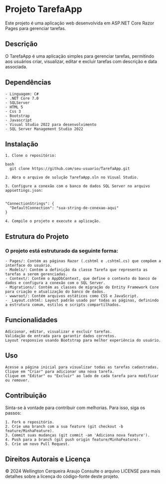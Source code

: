 # Projeto TarefaApp

Este projeto é uma aplicação web desenvolvida em ASP.NET Core Razor Pages para gerenciar tarefas.

## Descrição

O TarefaApp é uma aplicação simples para gerenciar tarefas, permitindo aos usuários criar, visualizar, editar e excluir tarefas com descrição e data associada.

## Dependências

    - Linguagem: C#
    - .NET Core 7.0
    - SQLServer
    - HTML 5
    - Css 3
    - Bootstrap
    - Javascript
    - Visual Studio 2022 para desenvolvimento
    - SQL Server Management Studio 2022

## Instalação

    1. Clone o repositório:

    bash
      git clone https://github.com/seu-usuario/TarefaApp.git

    2. Abra o arquivo de solução TarefaApp.sln no Visual Studio.

    3. Configure a conexão com o banco de dados SQL Server no arquivo appsettings.json:


    "ConnectionStrings": {
      "DefaultConnection": "sua-string-de-conexao-aqui"
    }

    4. Compile o projeto e execute a aplicação.

## Estrutura do Projeto
### O projeto está estruturado da seguinte forma:

    - Pages/: Contém as páginas Razor (.cshtml e .cshtml.cs) que compõem a interface do usuário.
    - Models/: Contém a definição da classe Tarefa que representa as tarefas a serem gerenciadas.
    - Context/: Contém o AppDbContext, que define o contexto do banco de dados e configura a conexão com o SQL Server.
    - Migrations/: Contém as classes de migração do Entity Framework Core para criação e atualização do banco de dados.
    - wwwroot/: Contém arquivos estáticos como CSS e JavaScript.
    - _Layout.cshtml: Layout padrão usado por todas as páginas, definindo a estrutura comum, estilos e scripts compartilhados.

## Funcionalidades

    Adicionar, editar, visualizar e excluir tarefas.
    Validação de entrada para garantir dados corretos.
    Layout responsivo usando Bootstrap para melhor experiência do usuário.

## Uso

    Acesse a página inicial para visualizar todas as tarefas cadastradas.
    Clique em "Criar" para adicionar uma nova tarefa.
    Clique em "Editar" ou "Excluir" ao lado de cada tarefa para modificar ou remover.

## Contribuição
Sinta-se à vontade para contribuir com melhorias. Para isso, siga os passos:

    1. Fork o repositório.
    2. Crie uma branch com a sua feature (git checkout -b feature/MinhaFeature).
    3. Commit suas mudanças (git commit -am 'Adiciona nova feature').
    4. Push para a branch (git push origin feature/MinhaFeature).
    5. Crie um novo Pull Request.

## Direitos Autorais e Licença

© 2024 Wellington Cerqueira Araujo
Consulte o arquivo LICENSE para mais detalhes sobre a licença do código-fonte deste projeto.
